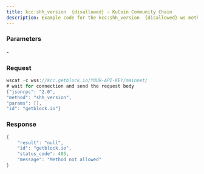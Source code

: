 ```yaml
---
title: kcc:shh_version  {disallowed} - KuCoin Community Chain
description: Example code for the kcc:shh_version  {disallowed} ws method. Сomplete guide on how to use kcc:shh_version  {disallowed} ws in GetBlock.io Web3 documentation.
---
```


### Parameters


\-

### Request

``` java
wscat -c wss://kcc.getblock.io/YOUR-API-KEY/mainnet/ 
# wait for connection and send the request body 
{"jsonrpc": "2.0",
"method": "shh_version",
"params": [],
"id": "getblock.io"}
```

###  Response

``` java
{
    "result": "null",
    "id": "getblock.io",
    "status_code": 405,
    "message": "Method not allowed"
}
```

